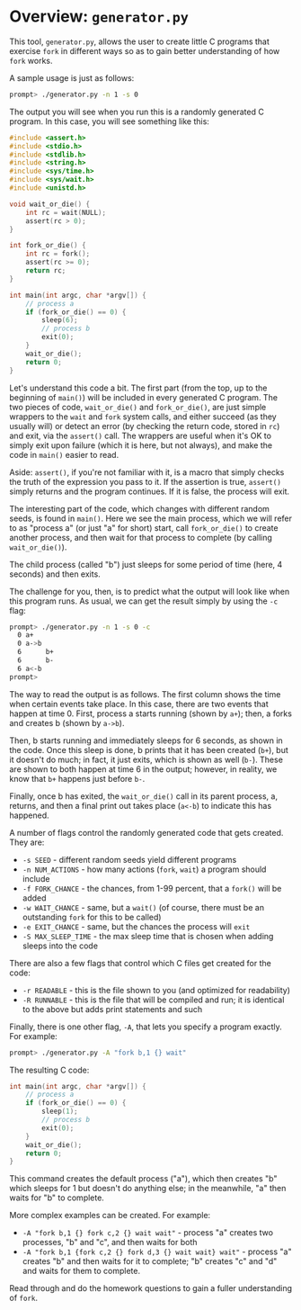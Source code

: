 # Overview: `generator.py`

This tool, `generator.py`, allows the user to create little C programs
that exercise `fork` in different ways so as to gain better
understanding of how `fork` works.

A sample usage is just as follows:
```sh
prompt> ./generator.py -n 1 -s 0
```

The output you will see when you run this is a randomly generated C
program. In this case, you will see something like this:

```c
#include <assert.h>
#include <stdio.h>
#include <stdlib.h>
#include <string.h>
#include <sys/time.h>
#include <sys/wait.h>
#include <unistd.h>

void wait_or_die() {
    int rc = wait(NULL);
    assert(rc > 0);
}

int fork_or_die() {
    int rc = fork();
    assert(rc >= 0);
    return rc;
}

int main(int argc, char *argv[]) {
    // process a
    if (fork_or_die() == 0) {
        sleep(6);
        // process b
        exit(0);
    }
    wait_or_die();
    return 0;
}
```

Let's understand this code a bit. The first part (from the top, up to
the beginning of `main()`) will be included in every generated C
program. The two pieces of code, `wait_or_die()` and `fork_or_die()`,
are just simple wrappers to the `wait` and `fork` system calls, and
either succeed (as they usually will) or detect an error (by checking
the return code, stored in `rc`) and exit, via the `assert()`
call. The wrappers are useful when it's OK to simply exit upon failure
(which it is here, but not always), and make the code in `main()`
easier to read.

Aside: `assert()`, if you're not familiar with it, is a macro that
simply checks the truth of the expression you pass to it. If the
assertion is true, `assert()` simply returns and the program
continues. If it is false, the process will exit.

The interesting part of the code, which changes with different random
seeds, is found in `main()`. Here we see the main process, which we
will refer to as "process a" (or just "a" for short) start, call
`fork_or_die()` to create another process, and then wait for that
process to complete (by calling `wait_or_die()`).

The child process (called "b") just sleeps for some period of time
(here, 4 seconds) and then exits.

The challenge for you, then, is to predict what the output will look
like when this program runs. As usual, we can get the result simply by
using the `-c` flag:

```sh
prompt> ./generator.py -n 1 -s 0 -c
  0 a+
  0 a->b
  6      b+
  6      b-
  6 a<-b
prompt> 
```

The way to read the output is as follows. The first column shows the
time when certain events take place. In this case, there are two
events that happen at time 0. First, process a starts running (shown
by `a+`); then, a forks and creates b (shown by `a->b`).

Then, b starts running and immediately sleeps for 6 seconds, as shown
in the code. Once this sleep is done, b prints that it has been
created (`b+`), but it doesn't do much; in fact, it just exits, which
is shown as well (`b-`). These are shown to both happen at time 6 in
the output; however, in reality, we know that `b+` happens just before
`b-`.

Finally, once b has exited, the `wait_or_die()` call in its parent
process, a, returns, and then a final print out takes place (`a<-b`)
to indicate this has happened.

A number of flags control the randomly generated code that gets
created. They are:
* `-s SEED` - different random seeds yield different programs
* `-n NUM_ACTIONS` - how many actions (`fork`, `wait`) a program should include
* `-f FORK_CHANCE` - the chances, from 1-99 percent, that a `fork()` will be added
* `-w WAIT_CHANCE` - same, but a `wait()` (of course, there must be an outstanding `fork` for this to be called)
* `-e EXIT_CHANCE` - same, but the chances the process will `exit`
* `-S MAX_SLEEP_TIME` - the max sleep time that is chosen when adding sleeps into the code

There are also a few flags that control which C files get created for the code:
* `-r READABLE` - this is the file shown to you (and optimized for readability)
* `-R RUNNABLE` - this is the file that will be compiled and run; it is identical to the above but adds print statements and such

Finally, there is one other flag, `-A`, that lets you specify a
program exactly. For example:

```sh
prompt> ./generator.py -A "fork b,1 {} wait"
```

The resulting C code:
```c
int main(int argc, char *argv[]) {
    // process a
    if (fork_or_die() == 0) {
        sleep(1);
        // process b
        exit(0);
    }
    wait_or_die();
    return 0;
}
```

This command creates the default process ("a"), which then creates "b"
which sleeps for 1 but doesn't do anything else; in the meanwhile, "a"
then waits for "b" to complete.

More complex examples can be created. For example:
* `-A "fork b,1 {} fork c,2 {} wait wait"` - process "a" creates two
processes, "b" and "c", and then waits for both
* `-A "fork b,1 {fork c,2 {} fork d,3 {} wait wait} wait"` - process
"a" creates "b" and then waits for it to complete; "b" creates "c" and
"d" and waits for them to complete.

Read through and do the homework questions to gain a fuller
understanding of `fork`.


